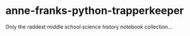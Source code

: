 # anne-franks-python-trapperkeeper
Only the raddest middle school science history notebook collection...
